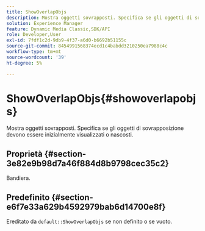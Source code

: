 ```yaml
---
title: ShowOverlapObjs
description: Mostra oggetti sovrapposti. Specifica se gli oggetti di sovrapposizione devono essere inizialmente visualizzati o nascosti.
solution: Experience Manager
feature: Dynamic Media Classic,SDK/API
role: Developer,User
exl-id: 7fdf1c2d-9db9-4f37-a6d0-b6692b51155c
source-git-commit: 8454991568374ecd1c4babdd3210250ea7988c4c
workflow-type: tm+mt
source-wordcount: '39'
ht-degree: 5%

---
```


# ShowOverlapObjs{#showoverlapobjs}

Mostra oggetti sovrapposti. Specifica se gli oggetti di sovrapposizione devono essere inizialmente visualizzati o nascosti.

## Proprietà {#section-3e82e9b98d7a46f884d8b9798cec35c2}

Bandiera.

## Predefinito {#section-e6f7e33a629b4592979bab6d14700e8f}

Ereditato da `default::ShowOverlapObjs` se non definito o se vuoto.
